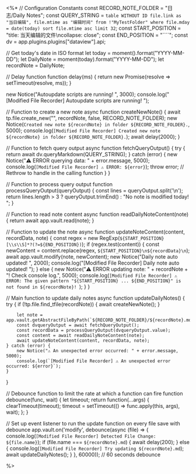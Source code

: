 <%*
// Configuration Constants
const RECORD_NOTE_FOLDER = "日志/Daily Notes";
const QUERY_STRING = `table WITHOUT ID file.link as "当日编辑", file.mtime as "编辑时间" from !"MyTestFolder" where file.mday = date(today) sort file.mtime asc limit 32`;
const START_POSITION = "title: 当天编辑的文件\ncollapse: close"; 
const END_POSITION = "````"; 
const dv = app.plugins.plugins["dataview"].api;

// Get today's date in ISO format
let today = moment().format("YYYY-MM-DD");
let DailyNote = moment(today).format("YYYY-MM-DD");
let recordNote = DailyNote; 

// Delay function
function delay(ms) {
    return new Promise(resolve => setTimeout(resolve, ms));
}

new Notice("Autoupdate scripts are running! ", 3000);
console.log("[Modified File Recorder] Autoupdate scripts are running! ");

// Function to create a new note
async function createNewNote() {
    await tp.file.create_new("", recordNote, false, RECORD_NOTE_FOLDER);
    new Notice(`Created new note ${recordNote} in folder ${RECORD_NOTE_FOLDER}.`, 5000);
    console.log(`[Modified File Recorder] Created new note ${recordNote} in folder ${RECORD_NOTE_FOLDER}.`);
    await delay(2000);
}

// Function to fetch query output
async function fetchQueryOutput() {
    try {
        return await dv.queryMarkdown(QUERY_STRING);
    } catch (error) {
        new Notice("⚠️ ERROR querying data: " + error.message, 5000);
        console.log(`[Modified File Recorder] ⚠️ ERROR: ${error}`);
        throw error; // Rethrow to handle in the calling function
    }
}

// Function to process query output
function processQueryOutput(queryOutput) {
    const lines = queryOutput.split('\n');
    return lines.length > 3 ? queryOutput.trimEnd() : "No note is modified today! ";
}

// Function to read note content
async function readDailyNoteContent(note) {
    return await app.vault.read(note);
}

// Function to update the note
async function updateNoteContent(content, recordData, note) {
    const regex = new RegExp(`${START_POSITION}[\\s\\S]*?(?=${END_POSITION})`);
    if (regex.test(content)) {
        const newContent = content.replace(regex, `${START_POSITION}\n${recordData}\n`);
        await app.vault.modify(note, newContent);
        new Notice("Daily note auto updated! ", 2000);
        console.log("[Modified File Recorder] Daily note auto updated! ");
    } else {
        new Notice("⚠️ ERROR updating note: " + recordNote + "! Check console log.", 5000);
        console.log(`[Modified File Recorder] ⚠️ ERROR: The given pattern "${START_POSITION} ... ${END_POSITION}" is not found in ${recordNote}! `);
    }
}

// Main function to update daily notes
async function updateDailyNotes() {
    try {
        if (!tp.file.find_tfile(recordNote)) {
            await createNewNote();
        }
        
		let note = app.vault.getAbstractFileByPath(`${RECORD_NOTE_FOLDER}/${recordNote}.md`);
        const dvqueryOutput = await fetchQueryOutput();
        const recordData = processQueryOutput(dvqueryOutput.value);
        const content = await readDailyNoteContent(note);
        await updateNoteContent(content, recordData, note);
    } catch (error) {
        new Notice("⚠️ An unexpected error occurred: " + error.message, 5000);
        console.log(`[Modified File Recorder] ⚠️ An unexpected error occurred: ${error}`);
    }
}

// Debounce function to limit the rate at which a function can fire
function debounce(func, wait) {
    let timeout;
    return function(...args) {
        clearTimeout(timeout);
        timeout = setTimeout(() => func.apply(this, args), wait);
    };
}

// Set up event listener to run the update function on every file save with debounce
app.vault.on('modify', debounce(async (file) => {
    console.log(`[Modified File Recorder] Detected File Change: ${file.name}`);
    if (file.name === `${recordNote}.md`) {
        await delay(200);
    } else {
        console.log(`[Modified File Recorder] Try updating ${recordNote}.md`);
        await updateDailyNotes();
    }
}, 60000)); // 60 seconds debounce

%>

